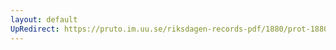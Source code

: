 ```yaml
---
layout: default
UpRedirect: https://pruto.im.uu.se/riksdagen-records-pdf/1880/prot-1880--ak--043/prot-1880--ak--043_005.pdf
---
```

